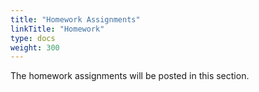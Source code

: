 ```yaml
---
title: "Homework Assignments"
linkTitle: "Homework"
type: docs
weight: 300
---
```


The homework assignments will be posted in this section.
